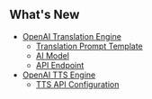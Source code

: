 <h2 class="title">What's New</h2>
<div class="sponsor-container"></div>
<div class="ww-ads wwads-cn wwads-horizontal" data-id="327"></div>

* [OpenAI Translation Engine](/ja/updates/v3.7#openai-translation-engine)
    * [Translation Prompt Template](/ja/updates/v3.7#translation-prompt-template)
    * [AI Model](/ja/updates/v3.7#ai-model)
    * [API Endpoint](/ja/updates/v3.7#api-endpoint)
* [OpenAI TTS Engine](/ja/updates/v3.7#openai-tts-engine)
    * [TTS API Configuration](/ja/updates/v3.7#tts-api-config)
